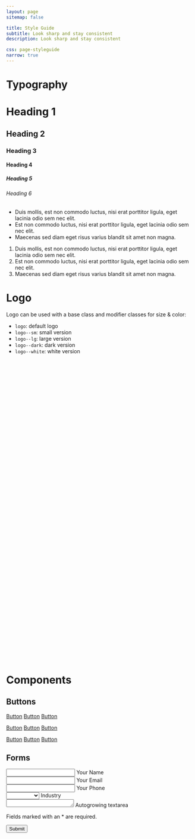 ```yaml
---
layout: page
sitemap: false

title: Style Guide
subtitle: Look sharp and stay consistent
description: Look sharp and stay consistent

css: page-styleguide
narrow: true
---
```


# Typography


# Heading 1

## Heading 2

### Heading 3

#### Heading 4

##### Heading 5

###### Heading 6

* Duis mollis, est non commodo luctus, nisi erat porttitor ligula, eget lacinia odio sem nec elit.
* Est non commodo luctus, nisi erat porttitor ligula, eget lacinia odio sem nec elit.
* Maecenas sed diam eget risus varius blandit sit amet non magna.

1. Duis mollis, est non commodo luctus, nisi erat porttitor ligula, eget lacinia odio sem nec elit.
2. Est non commodo luctus, nisi erat porttitor ligula, eget lacinia odio sem nec elit.
3. Maecenas sed diam eget risus varius blandit sit amet non magna.

# Logo

Logo can be used with a base class and modifier classes for size & color:

- `logo`: default logo
- `logo--sm`: small version
- `logo--lg`: large version
- `logo--dark`: dark version
- `logo--white`: white version

<svg class="logo logo--lg" aria-labelledby="title"><title>Logo IPDB</title><use xlink:href="/assets/img/sprite.svg#logo"></use></svg>

<svg class="logo" aria-labelledby="title"><title>Logo IPDB</title><use xlink:href="/assets/img/sprite.svg#logo"></use></svg>

<svg class="logo logo--sm" aria-labelledby="title"><title>Logo IPDB</title><use xlink:href="/assets/img/sprite.svg#logo"></use></svg>

<svg class="logo logo--dark" aria-labelledby="title"><title>Logo IPDB</title><use xlink:href="/assets/img/sprite.svg#logo"></use></svg>

<svg class="logo logo--white" aria-labelledby="title"><title>Logo IPDB</title><use xlink:href="/assets/img/sprite.svg#logo"></use></svg>


# Components

## Buttons

<a class="button" href="#">Button</a> <a class="button button--small" href="#">Button</a> <a class="button button--large" href="#">Button</a>

<a class="button button--primary" href="#">Button</a> <a class="button button--primary button--small" href="#">Button</a> <a class="button button--primary button--large" href="#">Button</a>

<a class="button button--dark" href="#">Button</a> <a class="button button--dark button--small" href="#">Button</a> <a class="button button--dark button--large" href="#">Button</a>

## Forms

<form class="form js-parsley" action="#">
    <div class="form-group">
        <input class="form-control" type="text" id="name" name="name" required>
        <label class="form-label" for="name">Your Name</label>
    </div>
    <div class="form-group">
        <input class="form-control" type="email" id="email" name="email">
        <label class="form-label" for="email">Your Email</label>
    </div>
    <div class="form-group">
        <input class="form-control" type="tel" id="phone" name="phone">
        <label class="form-label" for="phone">Your Phone</label>
    </div>
    <div class="form-group">
        <select class="form-control" id="select" name="select" required data-required="true">
            <option value="">&nbsp;</option>
            <option value="Automotive">Automotive</option>
            <option value="Banking">Banking</option>
            <option value="Consulting">Consulting</option>
            <option value="Data">Data</option>
            <option value="Automotive">Automotive</option>
            <option value="Banking">Banking</option>
            <option value="Consulting">Consulting</option>
            <option value="Data">Data</option>
            <option value="Automotive">Automotive</option>
            <option value="Banking">Banking</option>
            <option value="Consulting">Consulting</option>
            <option value="Data">Data</option>
        </select>
        <label class="form-label" for="industry">Industry</label>
    </div>
    <div class="form-group">
        <textarea class="form-control" id="comment" name="comment" rows="1"></textarea>
        <label class="form-label" for="comment">Autogrowing textarea</label>
    </div>
    <p class="form-group text-dimmed mini">
        Fields marked with an <span class="required">*</span> are required.
    </p>
    <div class="form-group">
        <input class="btn btn-primary" type="submit" value="Submit">
    </div>
</form>
